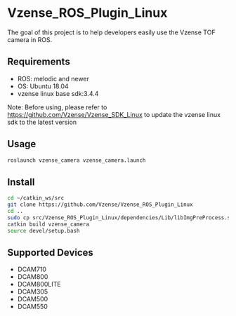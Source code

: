 # Vzense_ROS_Plugin_Linux
The goal of this project is to help developers easily use the Vzense TOF camera in ROS.

## Requirements

- ROS: melodic and newer
- OS: Ubuntu 18.04
- vzense linux base sdk:3.4.4

Note: Before using, please refer to https://github.com/Vzense/Vzense_SDK_Linux to update the vzense linux sdk to the latest version

## Usage 

```bash
roslaunch vzense_camera vzense_camera.launch
```

## Install

```bash
cd ~/catkin_ws/src
git clone https://github.com/Vzense/Vzense_ROS_Plugin_Linux
cd ..
sudo cp src/Vzense_ROS_Plugin_Linux/dependencies/Lib/libImgPreProcess.so /usr/lib
catkin build vzense_camera
source devel/setup.bash
```
## Supported Devices

- DCAM710
- DCAM800
- DCAM800LITE
- DCAM305
- DCAM500
- DCAM550

